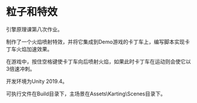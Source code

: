 # 粒子和特效

引擎原理课第八次作业。

制作了一个火焰喷射特效，并将它集成到Demo游戏的卡丁车上，编写脚本实现卡丁车火焰加速效果。

在游戏中，按住空格键使卡丁车向后喷射火焰，如果此时卡丁车在运动则会使它以3倍速冲刺。

开发环境为Unity 2019.4。

可执行文件在Build目录下，主场景在Assets\Karting\Scenes目录下。
